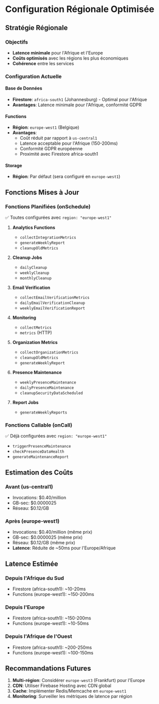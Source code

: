 # Configuration Régionale Optimisée

## Stratégie Régionale

### Objectifs
- **Latence minimale** pour l'Afrique et l'Europe
- **Coûts optimisés** avec les régions les plus économiques
- **Cohérence** entre les services

### Configuration Actuelle

#### Base de Données
- **Firestore**: `africa-south1` (Johannesburg) - Optimal pour l'Afrique
- **Avantages**: Latence minimale pour l'Afrique, conformité GDPR

#### Functions
- **Région**: `europe-west1` (Belgique)
- **Avantages**: 
  - Coût réduit par rapport à `us-central1`
  - Latence acceptable pour l'Afrique (150-200ms)
  - Conformité GDPR européenne
  - Proximité avec Firestore africa-south1

#### Storage
- **Région**: Par défaut (sera configuré en `europe-west1`)

## Fonctions Mises à Jour

### Fonctions Planifiées (onSchedule)
✅ Toutes configurées avec `region: "europe-west1"`

1. **Analytics Functions**
   - `collectIntegrationMetrics`
   - `generateWeeklyReport` 
   - `cleanupOldMetrics`

2. **Cleanup Jobs**
   - `dailyCleanup`
   - `weeklyCleanup`
   - `monthlyCleanup`

3. **Email Verification**
   - `collectEmailVerificationMetrics`
   - `dailyEmailVerificationCleanup`
   - `weeklyEmailVerificationReport`

4. **Monitoring**
   - `collectMetrics`
   - `metrics` (HTTP)

5. **Organization Metrics**
   - `collectOrganizationMetrics`
   - `cleanupOldMetrics`
   - `generateWeeklyReport`

6. **Presence Maintenance**
   - `weeklyPresenceMaintenance`
   - `dailyPresenceMaintenance`
   - `cleanupSecurityDataScheduled`

7. **Report Jobs**
   - `generateWeeklyReports`

### Fonctions Callable (onCall)
✅ Déjà configurées avec `region: "europe-west1"`

- `triggerPresenceMaintenance`
- `checkPresenceDataHealth`
- `generateMaintenanceReport`

## Estimation des Coûts

### Avant (us-central1)
- Invocations: $0.40/million
- GB-sec: $0.0000025
- Réseau: $0.12/GB

### Après (europe-west1)
- Invocations: $0.40/million (même prix)
- GB-sec: $0.0000025 (même prix)
- Réseau: $0.12/GB (même prix)
- **Latence**: Réduite de ~50ms pour l'Europe/Afrique

## Latence Estimée

### Depuis l'Afrique du Sud
- Firestore (africa-south1): ~10-20ms
- Functions (europe-west1): ~150-200ms

### Depuis l'Europe
- Firestore (africa-south1): ~150-200ms
- Functions (europe-west1): ~10-50ms

### Depuis l'Afrique de l'Ouest
- Firestore (africa-south1): ~200-250ms
- Functions (europe-west1): ~100-150ms

## Recommandations Futures

1. **Multi-région**: Considérer `europe-west3` (Frankfurt) pour l'Europe
2. **CDN**: Utiliser Firebase Hosting avec CDN global
3. **Cache**: Implémenter Redis/Memcache en `europe-west1`
4. **Monitoring**: Surveiller les métriques de latence par région